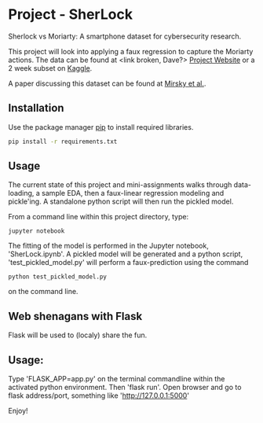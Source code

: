 # Project - SherLock
Sherlock vs Moriarty: A smartphone dataset for cybersecurity research.


This project will look into applying a faux regression to capture the Moriarty actions.  The data can be found at <link broken, Dave?> [Project Website](http://bigdata.ise.bgu.ac.il/sherlock/) or a 2 week subset on [Kaggle](https://www.kaggle.com/BGU-CSRC/sherlock). 

A paper discussing this dataset can be found at [Mirsky et al.](https://dl.acm.org/doi/pdf/10.1145/2996758.2996764?casa_token=E9wxVhbwsz8AAAAA:uSv_OH8chsX91Ei1DSNmN9jGT9uyfwdccrj2ix6P2D09377jjD7OTGzO0pEvU5Vf0N-iaSg7BgBcyg).

## Installation

Use the package manager [pip](https://pip.pypa.io/en/stable/) to install required libraries.

```bash
pip install -r requirements.txt
```

## Usage
The current state of this project and mini-assignments walks through data-loading, a sample EDA, then a faux-linear regression modeling and pickle'ing.  A standalone python script will then run the pickled model.

From a command line within this project directory, type:

``` jupyter notebook ```

The fitting of the model is performed in the Jupyter notebook, 'SherLock.ipynb'.  A pickled model will be generated and a python script, 'test_pickled_model.py' will perform a faux-prediction using the command

``` python test_pickled_model.py ``` 

on the command line. 

## Web shenagans with Flask

Flask will be used to (localy) share the fun.  

## Usage:
Type 'FLASK_APP=app.py' on the terminal commandline within the activated python environment.  Then 'flask run'.  Open browser and go to flask address/port, something like 'http://127.0.0.1:5000'

Enjoy!
